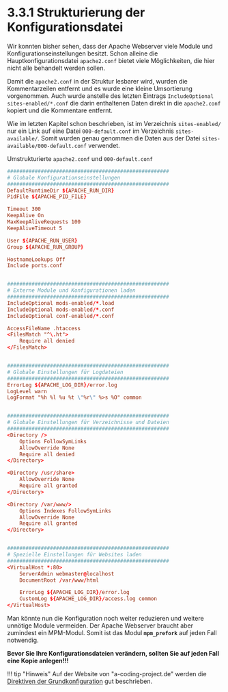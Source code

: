 # 3.3.1 Strukturierung der Konfigurationsdatei

Wir konnten bisher sehen, dass der Apache Webserver viele Module und Konfigurationseinstellungen besitzt. Schon alleine die Hauptkonfigurationsdatei `apache2.conf` bietet viele Möglichkeiten, die hier nicht alle behandelt werden sollen.

Damit die `apache2.conf` in der Struktur lesbarer wird, wurden die Kommentarzeilen entfernt und es wurde eine kleine Umsortierung vorgenommen. Auch wurde anstelle des letzten Eintrags `IncludeOptional sites-enabled/*.conf` die darin enthaltenen Daten direkt in die `apache2.conf` kopiert und die Kommentare entfernt. 

Wie im letzten Kapitel schon beschrieben, ist im Verzeichnis `sites-enabled/` nur ein Link auf eine Datei `000-default.conf` im Verzeichnis `sites-available/`. Somit wurden genau genommen die Daten aus der Datei `sites-available/000-default.conf` verwendet.

Umstrukturierte `apache2.conf` und `000-default.conf`

```apache2.conf
#####################################################
# Globale Konfigurationseinstellungen
#####################################################
DefaultRuntimeDir ${APACHE_RUN_DIR}
PidFile ${APACHE_PID_FILE}

Timeout 300
KeepAlive On
MaxKeepAliveRequests 100
KeepAliveTimeout 5

User ${APACHE_RUN_USER}
Group ${APACHE_RUN_GROUP}

HostnameLookups Off
Include ports.conf


#####################################################
# Externe Module und Konfigurationen laden
#####################################################
IncludeOptional mods-enabled/*.load
IncludeOptional mods-enabled/*.conf
IncludeOptional conf-enabled/*.conf

AccessFileName .htaccess
<FilesMatch "^\.ht">
	Require all denied
</FilesMatch>


#####################################################
# Globale Einstellungen für Logdateien
#####################################################
ErrorLog ${APACHE_LOG_DIR}/error.log
LogLevel warn
LogFormat "%h %l %u %t \"%r\" %>s %O" common


#####################################################
# Globale Einstellungen für Verzeichnisse und Dateien
#####################################################
<Directory />
	Options FollowSymLinks
	AllowOverride None
	Require all denied
</Directory>

<Directory /usr/share>
	AllowOverride None
	Require all granted
</Directory>

<Directory /var/www/>
	Options Indexes FollowSymLinks
	AllowOverride None
	Require all granted
</Directory>


#####################################################
# Spezielle Einstellungen für Websites laden
#####################################################
<VirtualHost *:80>
	ServerAdmin webmaster@localhost
	DocumentRoot /var/www/html

	ErrorLog ${APACHE_LOG_DIR}/error.log
	CustomLog ${APACHE_LOG_DIR}/access.log common
</VirtualHost>
```

Man könnte nun die Konfiguration noch weiter reduzieren und weitere unnötige Module vermeiden. Der Apache Webserver braucht aber zumindest ein MPM-Modul. Somit ist das Modul **`mpm_prefork`** auf jeden Fall notwendig.

**Bevor Sie Ihre Konfigurationsdateien verändern, sollten Sie auf jeden Fall eine Kopie anlegen!!!**

!!! tip "Hinweis"
    Auf der Website von "a-coding-project.de" werden die [Direktiven der Grundkonfiguration](https://www.a-coding-project.de/ratgeber/apache/grundkonfiguration) gut beschrieben.

